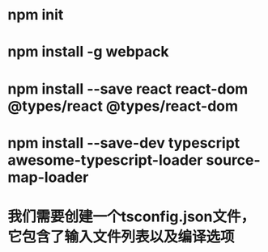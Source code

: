 # npm init
# npm install -g webpack
# npm install --save react react-dom @types/react @types/react-dom
# npm install --save-dev typescript awesome-typescript-loader source-map-loader
# 我们需要创建一个tsconfig.json文件，它包含了输入文件列表以及编译选项